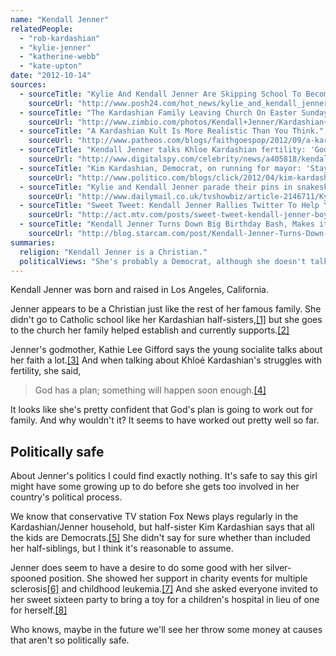 ```yaml
---
name: "Kendall Jenner"
relatedPeople:
  - "rob-kardashian"
  - "kylie-jenner"
  - "katherine-webb"
  - "kate-upton"
date: "2012-10-14"
sources:
  - sourceTitle: "Kylie And Kendall Jenner Are Skipping School To Become Famous!."
    sourceUrl: "http://www.posh24.com/hot_news/kylie_and_kendall_jenner_are_skipping_school_to_become_famous"
  - sourceTitle: "The Kardashian Family Leaving Church On Easter Sunday."
    sourceUrl: "http://www.zimbio.com/photos/Kendall+Jenner/Kardashian+Family+Leaving+Church+Easter+Sunday/rzjOLaWLimM"
  - sourceTitle: "A Kardashian Kult Is More Realistic Than You Think."
    sourceUrl: "http://www.patheos.com/blogs/faithgoespop/2012/09/a-kardashian-kult-is-more-realistic-than-you-think/"
  - sourceTitle: "Kendall Jenner talks Khloe Kardashian fertility: 'God has a plan.'"
    sourceUrl: "http://www.digitalspy.com/celebrity/news/a405818/kendall-jenner-talks-khloe-kardashian-fertility-god-has-a-plan.html"
  - sourceTitle: "Kim Kardashian, Democrat, on running for mayor: 'Stay tuned.'"
    sourceUrl: "http://www.politico.com/blogs/click/2012/04/kim-kardashian-on-running-for-mayor-stay-tuned-121938.html"
  - sourceTitle: "Kylie and Kendall Jenner parade their pins in snakeskin and metallic jeans at a charity event."
    sourceUrl: "http://www.dailymail.co.uk/tvshowbiz/article-2146711/Kylie-Kendall-Jenner-parade-pins-snakeskin-metallic-jeans-charity-event.html"
  - sourceTitle: "Sweet Tweet: Kendall Jenner Rallies Twitter To Help Young Boy With Leukemia."
    sourceUrl: "http://act.mtv.com/posts/sweet-tweet-kendall-jenner-boy-leukemia/"
  - sourceTitle: "Kendall Jenner Turns Down Big Birthday Bash, Makes it Charitable Event Instead."
    sourceUrl: "http://blog.starcam.com/post/Kendall-Jenner-Turns-Down-Big-Birthday-Bash-Makes-it-Charitable-Event-Instead.aspx"
summaries:
  religion: "Kendall Jenner is a Christian."
  politicalViews: "She's probably a Democrat, although she doesn't talk about politics."
---
```


Kendall Jenner was born and raised in Los Angeles, California.

Jenner appears to be a Christian just like the rest of her famous family. She didn't go to Catholic school like her Kardashian half-sisters,<a class="source-citation" href="#http%3A%2F%2Fwww.posh24.com%2Fhot_news%2Fkylie_and_kendall_jenner_are_skipping_school_to_become_famous" title="Kylie And Kendall Jenner Are Skipping School To Become Famous!.">[1]</a> but she goes to the church her family helped establish and currently supports.<a class="source-citation" href="#http%3A%2F%2Fwww.zimbio.com%2Fphotos%2FKendall%2BJenner%2FKardashian%2BFamily%2BLeaving%2BChurch%2BEaster%2BSunday%2FrzjOLaWLimM" title="The Kardashian Family Leaving Church On Easter Sunday.">[2]</a>

Jenner's godmother, Kathie Lee Gifford says the young socialite talks about her faith a lot.<a class="source-citation" href="#http%3A%2F%2Fwww.patheos.com%2Fblogs%2Ffaithgoespop%2F2012%2F09%2Fa-kardashian-kult-is-more-realistic-than-you-think%2F" title="A Kardashian Kult Is More Realistic Than You Think.">[3]</a> And when talking about Khloé Kardashian's struggles with fertility, she said,

>God has a plan; something will happen soon enough.<a class="source-citation" href="#http%3A%2F%2Fwww.digitalspy.com%2Fcelebrity%2Fnews%2Fa405818%2Fkendall-jenner-talks-khloe-kardashian-fertility-god-has-a-plan.html" title="Kendall Jenner talks Khloe Kardashian fertility: &apos;God has a plan.&apos;">[4]</a>

It looks like she's pretty confident that God's plan is going to work out for family. And why wouldn't it? It seems to have worked out pretty well so far.


## Politically safe

About Jenner's politics I could find exactly nothing. It's safe to say this girl might have some growing up to do before she gets too involved in her country's political process.

We know that conservative TV station Fox News plays regularly in the Kardashian/Jenner household, but half-sister Kim Kardashian says that all the kids are Democrats.<a class="source-citation" href="#http%3A%2F%2Fwww.politico.com%2Fblogs%2Fclick%2F2012%2F04%2Fkim-kardashian-on-running-for-mayor-stay-tuned-121938.html" title="Kim Kardashian, Democrat, on running for mayor: &apos;Stay tuned.&apos;">[5]</a> She didn't say for sure whether than included her half-siblings, but I think it's reasonable to assume.

Jenner does seem to have a desire to do some good with her silver-spooned position. She showed her support in charity events for multiple sclerosis<a class="source-citation" href="#http%3A%2F%2Fwww.dailymail.co.uk%2Ftvshowbiz%2Farticle-2146711%2FKylie-Kendall-Jenner-parade-pins-snakeskin-metallic-jeans-charity-event.html" title="Kylie and Kendall Jenner parade their pins in snakeskin and metallic jeans at a charity event.">[6]</a> and childhood leukemia.<a class="source-citation" href="#http%3A%2F%2Fact.mtv.com%2Fposts%2Fsweet-tweet-kendall-jenner-boy-leukemia%2F" title="Sweet Tweet: Kendall Jenner Rallies Twitter To Help Young Boy With Leukemia.">[7]</a> And she asked everyone invited to her sweet sixteen party to bring a toy for a children's hospital in lieu of one for herself.<a class="source-citation" href="#http%3A%2F%2Fblog.starcam.com%2Fpost%2FKendall-Jenner-Turns-Down-Big-Birthday-Bash-Makes-it-Charitable-Event-Instead.aspx" title="Kendall Jenner Turns Down Big Birthday Bash, Makes it Charitable Event Instead.">[8]</a>

Who knows, maybe in the future we'll see her throw some money at causes that aren't so politically safe.
